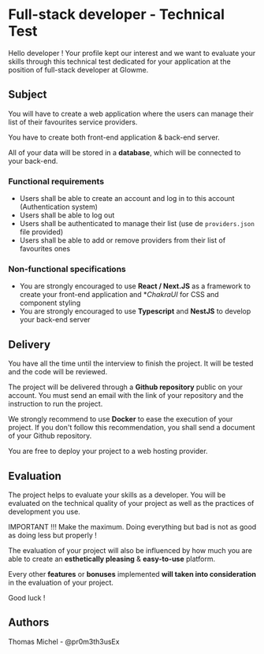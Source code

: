 # Full-stack developer - Technical Test

Hello developer ! Your profile kept our interest and we want to evaluate your skills through this technical test dedicated for your application at the position of full-stack developer at Glowme.

## Subject

You will have to create a web application where the users can manage their list of their favourites service providers.

You have to create both front-end application & back-end server.

All of your data will be stored in a **database**, which will be connected to your back-end.

### Functional requirements

- Users shall be able to create an account and log in to this account (Authentication system)
- Users shall be able to log out
- Users shall be authenticated to manage their list (use de `providers.json` file provided)
- Users shall be able to add or remove providers from their list of favourites ones

### Non-functional specifications

- You are strongly encouraged to use **React / Next.JS** as a framework to create your front-end application and **ChakraUI* for CSS and component styling
- You are strongly encouraged to use **Typescript** and **NestJS** to develop your back-end server

## Delivery

You have all the time until the interview to finish the project. It will be tested and the code will be reviewed.

The project will be delivered through a **Github repository** public on your account. You must send an email with the link of your repository and the instruction to run the project.


We strongly recommend to use **Docker** to ease the execution of your project. If you don't follow this recommendation, you shall send a document of your Github repository.

You are free to deploy your project to a web hosting provider.

## Evaluation

The project helps to evaluate your skills as a developer. You will be evaluated on the technical quality of your project as well as the practices of development you use.

IMPORTANT !!! Make the maximum. Doing everything but bad is not as good as doing less but properly !

The evaluation of your project will also be influenced by how much you are able to create an **esthetically pleasing** & **easy-to-use** platform.

Every other **features** or **bonuses** implemented **will taken into consideration** in the evaluation of your project.


Good luck !


## Authors

Thomas Michel - @pr0m3th3usEx
